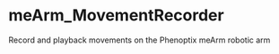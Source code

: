 meArm_MovementRecorder
======================

Record and playback movements on the Phenoptix meArm robotic arm

